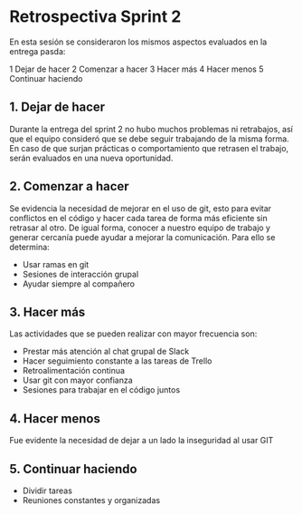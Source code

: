 # Retrospectiva Sprint 2

En esta sesión se consideraron los mismos aspectos evaluados en la entrega pasda:

1 Dejar de hacer
2 Comenzar a hacer
3 Hacer más
4 Hacer menos
5 Continuar haciendo

## 1. Dejar de hacer 

Durante la entrega del sprint 2 no hubo muchos problemas ni retrabajos, así que el equipo consideró que se debe seguir trabajando de la misma forma. En caso de que surjan prácticas o comportamiento que retrasen el trabajo, serán evaluados en una nueva oportunidad. 

## 2. Comenzar a hacer 

Se evidencia la necesidad de mejorar en el uso de git, esto para evitar conflictos en el código y hacer cada tarea de forma más eficiente sin retrasar al otro. De igual forma, conocer a nuestro equipo de trabajo y generar cercanía puede ayudar a mejorar la comunicación. Para ello se determina:

- Usar ramas en git
- Sesiones de interacción grupal 
- Ayudar siempre al compañero 

## 3. Hacer más 

Las actividades que se pueden realizar con mayor frecuencia son:

- Prestar más atención al chat grupal de Slack 
- Hacer seguimiento constante a las tareas de Trello 
- Retroalimentación continua
- Usar git con mayor confianza 
- Sesiones para trabajar en el código juntos

## 4. Hacer menos 

Fue evidente la necesidad de dejar a un lado la inseguridad al usar GIT 

## 5. Continuar haciendo 
- Dividir tareas
- Reuniones constantes y organizadas

